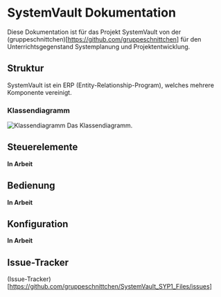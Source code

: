 # SystemVault Dokumentation

Diese Dokumentation ist für das Projekt SystemVault von der (gruppeschnittchen)[https://github.com/gruppeschnittchen] für den Unterrichtsgegenstand Systemplanung und Projektentwicklung.

## Struktur

SystemVault ist ein ERP (Entity-Relationship-Program), welches mehrere Komponente vereinigt.

### Klassendiagramm

![Klassendiagramm](https://raw.githubusercontent.com/gruppeschnittchen/SystemVault_SYP1_Files/master/klassendiagramm_grobentwurf.png "Klassendiagramm")
Das Klassendiagramm.

## Steuerelemente

__In Arbeit__

## Bedienung

__In Arbeit__

## Konfiguration

__In Arbeit__

## Issue-Tracker

(Issue-Tracker)[https://github.com/gruppeschnittchen/SystemVault_SYP1_Files/issues]
